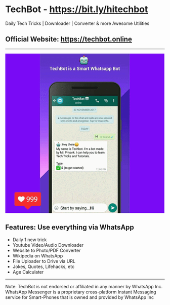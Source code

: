 # TechBot - https://bit.ly/hitechbot
Daily Tech Tricks | Downloader | Converter & more Awesome Utilities

## Official Website: https://techbot.online
--------------------

<img src="./assets/techbot_features.gif">

Features: Use everything via WhatsApp
--------

* Daily 1 new trick
* Youtube Video/Audio Downloader
* Website to Photo/PDF Converter
* Wikipedia on WhatsApp
* File Uploader to Drive via URL
* Jokes, Quotes, Lifehacks, etc
* Age Calculater
---

Note: 
TechBot is not endorsed or affiliated in any manner by WhatsApp Inc. WhatsApp Messenger is a proprietary cross-platform Instant Messaging service for Smart-Phones that is owned and provided by WhatsApp Inc

